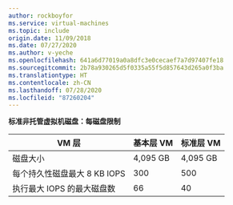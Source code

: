 ```yaml
---
author: rockboyfor
ms.service: virtual-machines
ms.topic: include
origin.date: 11/09/2018
ms.date: 07/27/2020
ms.author: v-yeche
ms.openlocfilehash: 641a6d77019a0a8dfc3e0cecaef7a7d97407fe18
ms.sourcegitcommit: 2b78a930265d5f0335a55f5d857643d265a0f3ba
ms.translationtype: HT
ms.contentlocale: zh-CN
ms.lasthandoff: 07/28/2020
ms.locfileid: "87260204"
---
```

**标准非托管虚拟机磁盘：每磁盘限制**

| VM 层 | 基本层 VM | 标准层 VM |
| --- | --- | --- |
| 磁盘大小 |4,095 GB |4,095 GB |
| 每个持久性磁盘最大 8 KB IOPS |300 |500 |
| 执行最大 IOPS 的最大磁盘数 |66 |40 |

<!-- Update_Description: update meta properties -->
